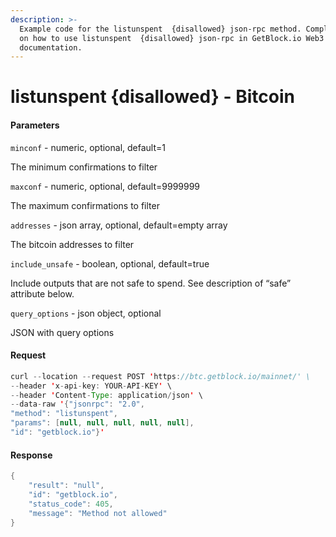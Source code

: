 ```yaml
---
description: >-
  Example code for the listunspent  {disallowed} json-rpc method. Сomplete guide
  on how to use listunspent  {disallowed} json-rpc in GetBlock.io Web3
  documentation.
---
```


# listunspent {disallowed} - Bitcoin

#### Parameters

`minconf` - numeric, optional, default=1

The minimum confirmations to filter

`maxconf` - numeric, optional, default=9999999

The maximum confirmations to filter

`addresses` - json array, optional, default=empty array

The bitcoin addresses to filter

`include_unsafe` - boolean, optional, default=true

Include outputs that are not safe to spend. See description of “safe” attribute below.

`query_options` - json object, optional

JSON with query options

#### Request

```java
curl --location --request POST 'https://btc.getblock.io/mainnet/' \
--header 'x-api-key: YOUR-API-KEY' \
--header 'Content-Type: application/json' \
--data-raw '{"jsonrpc": "2.0",
"method": "listunspent",
"params": [null, null, null, null, null],
"id": "getblock.io"}'
```

#### Response

```java
{
    "result": "null",
    "id": "getblock.io",
    "status_code": 405,
    "message": "Method not allowed"
}
```
